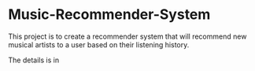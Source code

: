 # Music-Recommender-System
This project is to create a recommender system that will recommend new musical artists to a user based on their listening history.

The details is in 
